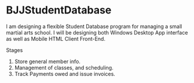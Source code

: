BJJStudentDatabase
==================

I am designing a flexible Student Database program for managing a small martial arts school. I will be designing both Windows Desktop App interface as well as Mobile HTML Client Front-End.

Stages
1. Store general member info.
2. Management of classes, and scheduling.
3. Track Payments owed and issue invoices.

